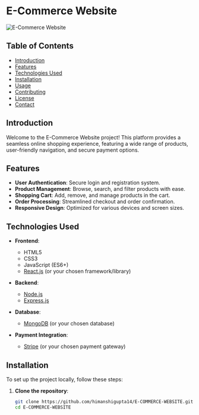 # E-Commerce Website

![E-Commerce Website](./path_to_screenshot.png)

## Table of Contents

- [Introduction](#introduction)
- [Features](#features)
- [Technologies Used](#technologies-used)
- [Installation](#installation)
- [Usage](#usage)
- [Contributing](#contributing)
- [License](#license)
- [Contact](#contact)

## Introduction

Welcome to the E-Commerce Website project! This platform provides a seamless online shopping experience, featuring a wide range of products, user-friendly navigation, and secure payment options.

## Features

- **User Authentication**: Secure login and registration system.
- **Product Management**: Browse, search, and filter products with ease.
- **Shopping Cart**: Add, remove, and manage products in the cart.
- **Order Processing**: Streamlined checkout and order confirmation.
- **Responsive Design**: Optimized for various devices and screen sizes.

## Technologies Used

- **Frontend**:
  - HTML5
  - CSS3
  - JavaScript (ES6+)
  - [React.js](https://reactjs.org/) (or your chosen framework/library)

- **Backend**:
  - [Node.js](https://nodejs.org/)
  - [Express.js](https://expressjs.com/)

- **Database**:
  - [MongoDB](https://www.mongodb.com/) (or your chosen database)

- **Payment Integration**:
  - [Stripe](https://stripe.com/) (or your chosen payment gateway)

## Installation

To set up the project locally, follow these steps:

1. **Clone the repository**:
   ```bash
   git clone https://github.com/himanshigupta14/E-COMMERCE-WEBSITE.git
   cd E-COMMERCE-WEBSITE
